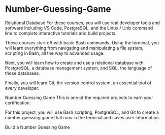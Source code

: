 # Number-Guessing-Game

Relational Database
For these courses, you will use real developer tools and software including VS Code, PostgreSQL, and the Linux / Unix command line to complete interactive tutorials and build projects.

These courses start off with basic Bash commands. Using the terminal, you will learn everything from navigating and manipulating a file system, scripting in Bash, all the way to advanced usage.

Next, you will learn how to create and use a relational database with PostgreSQL, a database management system, and SQL, the language of these databases.

Finally, you will learn Git, the version control system, an essential tool of every developer.

Number Guessing Game
This is one of the required projects to earn your certification.

For this project, you will use Bash scripting, PostgreSQL, and Git to create a number guessing game that runs in the terminal and saves user information.

Build a Number Guessing Game
